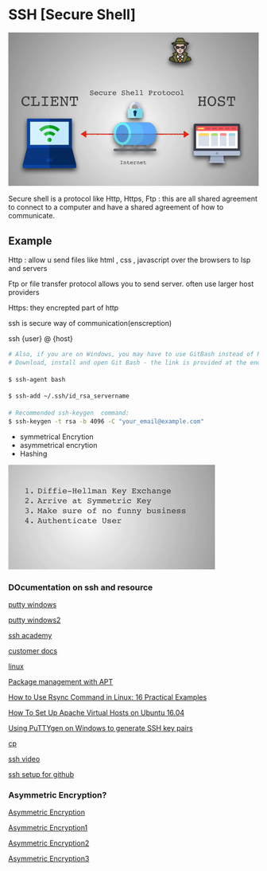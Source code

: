 # SSH [Secure Shell]

![samuel effiong ssh](./ssh%20.png)

Secure shell is a protocol like  Http, Https, Ftp : this are all shared agreement to connect to a computer and have a shared agreement of how to communicate.

## Example

Http : allow u send files like html , css , javascript over the browsers to Isp  and servers

Ftp or file transfer protocol allows you to send server. often use larger  host providers

Https: they encrepted part of http

ssh is secure way of communication(enscreption)

ssh {user} @ {host}

```bash
# Also, if you are on Windows, you may have to use GitBash instead of Powershell. Here are the steps that a fellow student followed:
# Download, install and open Git Bash - the link is provided at the end of the video.

$ ssh-agent bash

$ ssh-add ~/.ssh/id_rsa_servername

# Recommended ssh-keygen  command:
$ ssh-keygen -t rsa -b 4096 -C "your_email@example.com"
```

- symmetrical Encrytion
- asymmetrical encrytion
- Hashing

![ssh method](./ssh%20methods.png)

### DOcumentation on ssh and resource

[putty windows](https://mediatemple.zendesk.com/hc/en-us/articles/204404604-Connect-to-SSH-using-PuTTY-Windows)

[putty windows2](https://www.howtogeek.com/336775/how-to-enable-and-use-windows-10s-built-in-ssh-commands/)

[ssh academy](https://www.ssh.com/academy/ssh/putty/windows)

[customer docs](https://docs.memset.com/cd/)

[linux](https://www.makeuseof.com/tag/beginners-guide-setting-ssh-linux-testing-setup/)

[Package management with APT](https://help.ubuntu.com/community/AptGet/Howto)

[How to Use Rsync Command in Linux: 16 Practical Examples](https://www.tecmint.com/rsync-local-remote-file-synchronization-commands/)

[How To Set Up Apache Virtual Hosts on Ubuntu 16.04](https://www.digitalocean.com/community/tutorials/how-to-set-up-apache-virtual-hosts-on-ubuntu-16-04)

[Using PuTTYgen on Windows to generate SSH key pairs](https://www.ssh.com/academy/ssh/putty/windows/puttygen)

[cp](https://superuser.com/questions/472598/pbcopy-for-windows/1171448#1171448)

[ssh video](https://www.youtube.com/watch?v=ORcvSkgdA58)

[ssh setup for github](https://github.com/antonykidis/Setup-ssh-for-github/blob/master/Setup-ssh-on-github.pdf)

### Asymmetric Encryption?

[Asymmetric Encryption](https://www.youtube.com/watch?v=NmM9HA2MQGI)

[Asymmetric Encryption1]( https://www.youtube.com/watch?v=Yjrfm_oRO0w)

[Asymmetric Encryption2](https://www.youtube.com/watch?v=vsXMMT2CqqE)

[Asymmetric Encryption3](https://www.youtube.com/watch?v=NF1pwjL9-DE)
